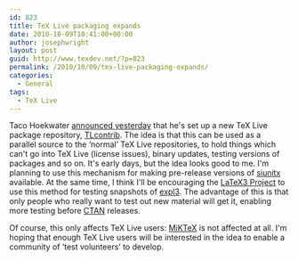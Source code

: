 ```yaml
---
id: 823
title: TeX Live packaging expands
date: 2010-10-09T10:41:00+00:00
author: josephwright
layout: post
guid: http://www.texdev.net/?p=823
permalink: /2010/10/09/tex-live-packaging-expands/
categories:
  - General
tags:
  - TeX Live
---
```

Taco Hoekwater <a href="http://tug.org/pipermail/tex-live/2010-October/027486.html">announced yesterday</a> that he's set up a new TeX Live package repository, <a href="http://tlcontrib.metatex.org/">TLcontrib</a>. The idea is that this can be used as a parallel source to the ‘normal’ TeX Live repositories, to hold things which can't go into TeX Live (license issues), binary updates, testing versions of packages and so on. It's early days, but the idea looks good to me. I'm planning to use this mechanism for making pre-release versions of <a title="A comprehensive (SI) units package" href="http://ctan.org/pkg/siunitx">siunitx</a> available. At the same time, I think I'll be encouraging the <a title="LaTeX3 Project" href="http://www.latex-project.org/latex3.html">LaTeX3 Project</a> to use this method for testing snapshots of <a title="Packages supporting LaTeX3 programming conventions" href="http://ctan.org/pkg/expl3">expl3</a>. The advantage of this is that only people who really want to test out new material will get it, enabling more testing before <a title="The Comprehensive TeX Archive Network" href="http://www.ctan.org/">CTAN</a> releases.

Of course, this only affects TeX Live users: <a title="MiKTeX" href="http://www.miktex.org/">MiKTeX</a> is not affected at all. I'm hoping that enough TeX Live users will be interested in the idea to enable a community of ‘test volunteers’ to develop.
